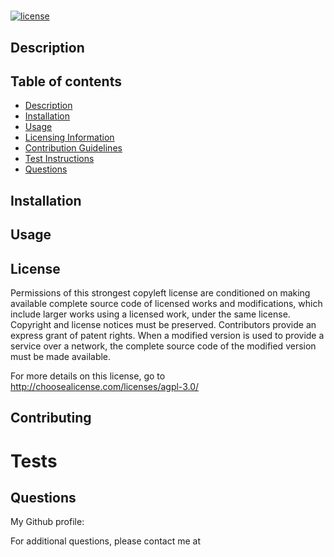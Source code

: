 # 

[![license](https://img.shields.io/badge/license-agpl_3.0-a2a429.svg)](http://choosealicense.com/licenses/agpl-3.0/)

## Description



## Table of contents

- [Description](#description)
- [Installation](#installation)
- [Usage](#usage)
- [Licensing Information](#license)
- [Contribution Guidelines](#contributing)
- [Test Instructions](#tests)
- [Questions](#questions)

## Installation



## Usage



## License

Permissions of this strongest copyleft license are conditioned on making available complete source code of licensed works and modifications, which include larger works using a licensed work, under the same license. Copyright and license notices must be preserved. Contributors provide an express grant of patent rights. When a modified version is used to provide a service over a network, the complete source code of the modified version must be made available.

For more details on this license, go to http://choosealicense.com/licenses/agpl-3.0/

## Contributing



# Tests



## Questions

My Github profile: [](https://github.com/-ghub)

For additional questions, please contact me at []()
